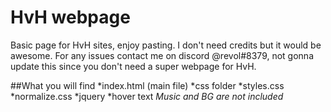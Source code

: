 # HvH webpage
Basic page for HvH sites, enjoy pasting. I don't need credits but it would be awesome. For any issues contact me on discord @revol#8379, not gonna update this since you don't need a super webpage for HvH.

##What you will find
*index.html (main file)
*css folder
  *styles.css
  *normalize.css
  *jquery
  *hover text
_Music and BG are not included_

##
